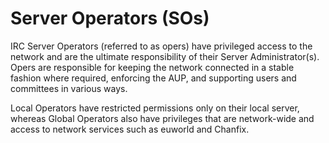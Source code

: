 # Server Operators (SOs)

IRC Server Operators (referred to as opers) have privileged access to
the network and are the ultimate responsibility of their Server
Administrator(s). Opers are responsible for keeping the network
connected in a stable fashion where required, enforcing the AUP, and
supporting users and committees in various ways.

Local Operators have restricted permissions only on their local
server, whereas Global Operators also have privileges that are
network-wide and access to network services such as euworld and
Chanfix.